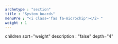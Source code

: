 ```yaml
---
archetype : "section"
title : "System boards"
menuPre : "<i class='fas fa-microchip'></i> "
weight : 1
---
```

children sort="weight" description : "false" depth="4"

